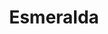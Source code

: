 ---
title: Esmeralda
date: 
draft: false

# descripcion
description : Aros espectaculares! En plata 925 y cristal Swarovski. Simplemente bellísimos.

materials: Plata 925

color: 

dimensions: Largo 4.5cm

code: 01-10-0992

type: "Aros"

categories: []

price: $8.290,00

price_eftvo: $7.050,00

# Images
# first image will be shown in the product page
images:
  # - image: "images/path_to_image"
  # La ubicacion de las imagenes es imagenes/Aros/Aros.Cristal Swarovski/01-10-0992-esmeralda
  - image: "./images/aros/cristal_swarovski/01-10-0992-esmeralda_a.jpg"
  - image: "./images/aros/cristal_swarovski/01-10-0992-esmeralda_b.jpg"
---